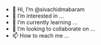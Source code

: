 - 👋 Hi, I’m @sivachidmabaram
- 👀 I’m interested in ...
- 🌱 I’m currently learning ...
- 💞️ I’m looking to collaborate on ...
- 📫 How to reach me ...

<!---
sivachidmabaram/sivachidmabaram is a ✨ special ✨ repository because its `README.md` (this file) appears on your GitHub profile.
You can click the Preview link to take a look at your changes.
--->
